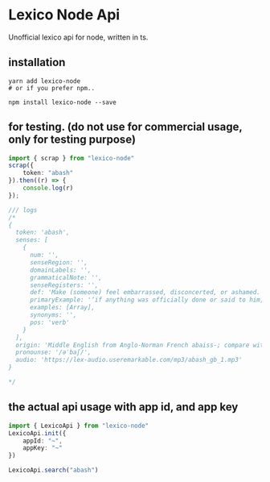 # Lexico Node Api
Unofficial lexico api for node, written in ts.


## installation
```shell
yarn add lexico-node
# or if you prefer npm..

npm install lexico-node --save
```

## for testing. (do not use for commercial usage, only for testing purpose)
```typescript
import { scrap } from "lexico-node"
scrap({
    token: "abash"
}).then((r) => {
    console.log(r)
});

/// logs
/*
{
  token: 'abash',
  senses: [
    {
      num: '',
      senseRegion: '',
      domainLabels: '',
      grammaticalNote: '',
      senseRegisters: '',
      def: 'Make (someone) feel embarrassed, disconcerted, or ashamed.',
      primaryExample: '‘if anything was officially done or said to him, it did not abash him’',
      examples: [Array],
      synonyms: '',
      pos: 'verb'
    }
  ],
  origin: 'Middle English from Anglo-Norman French abaiss-; compare with Old French esbaiss-, lengthened stem of esbair, from es- ‘utterly’ + bair ‘astound’.',
  pronounse: '/əˈbaʃ/',
  audio: 'https://lex-audio.useremarkable.com/mp3/abash_gb_1.mp3'
}

*/
```

## the actual api usage with app id, and app key
```typescript
import { LexicoApi } from "lexico-node"
LexicoApi.init({
    appId: "~",
    appKey: "~"
})

LexicoApi.search("abash")
```
